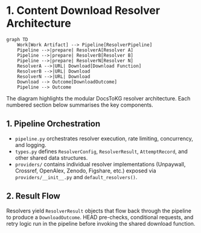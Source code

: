 # 1. Content Download Resolver Architecture

```mermaid
graph TD
    Work[Work Artifact] --> Pipeline[ResolverPipeline]
    Pipeline -->|prepare| ResolverA[Resolver A]
    Pipeline -->|prepare| ResolverB[Resolver B]
    Pipeline -->|prepare| ResolverN[Resolver N]
    ResolverA -->|URL| Download[Download Function]
    ResolverB -->|URL| Download
    ResolverN -->|URL| Download
    Download --> Outcome[DownloadOutcome]
    Pipeline --> Outcome
```

The diagram highlights the modular DocsToKG resolver architecture. Each
numbered section below summarises the key components.

## 1. Pipeline Orchestration

- `pipeline.py` orchestrates resolver execution, rate limiting, concurrency, and
  logging.
- `types.py` defines `ResolverConfig`, `ResolverResult`, `AttemptRecord`, and
  other shared data structures.
- `providers/` contains individual resolver implementations (Unpaywall, Crossref,
  OpenAlex, Zenodo, Figshare, etc.) exposed via
  `providers/__init__.py` and `default_resolvers()`.

## 2. Result Flow

Resolvers yield `ResolverResult` objects that flow back through the pipeline to
produce a `DownloadOutcome`. HEAD pre-checks, conditional requests, and retry
logic run in the pipeline before invoking the shared download function.

